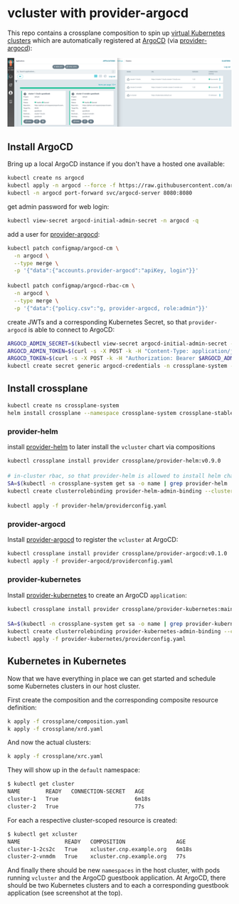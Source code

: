 # vcluster with provider-argocd
This repo contains a crossplane composition to spin up [virtual Kubernetes clusters](https://www.vcluster.com/) which are automatically registered at [ArgoCD](https://argo-cd.readthedocs.io/en/stable/) (via [provider-argocd](https://github.com/crossplane-contrib/provider-argocd)):

![](argocd.png)


## Install ArgoCD
Bring up a local ArgoCD instance if you don't have a hosted one available:
```bash
kubectl create ns argocd
kubectl apply -n argocd --force -f https://raw.githubusercontent.com/argoproj/argo-cd/release-2.2/manifests/install.yaml
kubectl -n argocd port-forward svc/argocd-server 8080:8080
```
get admin password for web login:
```bash
kubectl view-secret argocd-initial-admin-secret -n argocd -q
```

add a user for [provider-argocd](https://github.com/crossplane-contrib/provider-argocd):
```bash
kubectl patch configmap/argocd-cm \
  -n argocd \
  --type merge \
  -p '{"data":{"accounts.provider-argocd":"apiKey, login"}}'

kubectl patch configmap/argocd-rbac-cm \
  -n argocd \
  --type merge \
  -p '{"data":{"policy.csv":"g, provider-argocd, role:admin"}}'
```
create JWTs and a corresponding Kubernetes Secret, so that `provider-argocd` is able to connect to ArgoCD:
```bash
ARGOCD_ADMIN_SECRET=$(kubectl view-secret argocd-initial-admin-secret -n argocd -q)
ARGOCD_ADMIN_TOKEN=$(curl -s -X POST -k -H "Content-Type: application/json" --data '{"username":"admin","password":"'$ARGOCD_ADMIN_SECRET'"}' https://localhost:8080/api/v1/session | jq -r .token)
ARGOCD_TOKEN=$(curl -s -X POST -k -H "Authorization: Bearer $ARGOCD_ADMIN_TOKEN" -H "Content-Type: application/json" https://localhost:8080/api/v1/account/provider-argocd/token | jq -r .token)
kubectl create secret generic argocd-credentials -n crossplane-system --from-literal=authToken="$ARGOCD_TOKEN"
```

## Install crossplane
```bash
kubectl create ns crossplane-system
helm install crossplane --namespace crossplane-system crossplane-stable/crossplane
```

### provider-helm
install [provider-helm](https://github.com/crossplane-contrib/provider-helm) to later install the `vcluster` chart via compositions
```bash
kubectl crossplane install provider crossplane/provider-helm:v0.9.0

# in-cluster rbac, so that provider-helm is allowed to install helm charts into the host cluster
SA=$(kubectl -n crossplane-system get sa -o name | grep provider-helm | sed -e 's|serviceaccount\/|crossplane-system:|g')
kubectl create clusterrolebinding provider-helm-admin-binding --clusterrole cluster-admin --serviceaccount="${SA}"

kubectl apply -f provider-helm/providerconfig.yaml
```
### provider-argocd
Install [provider-argocd](https://github.com/crossplane-contrib/provider-argocd) to register the `vcluster` at ArgoCD:
```bash
kubectl crossplane install provider crossplane/provider-argocd:v0.1.0
kubectl apply -f provider-argocd/providerconfig.yaml
```

### provider-kubernetes
Install [provider-kubernetes](https://github.com/crossplane-contrib/provider-kubernetes) to create an ArgoCD `application`:
```bash
kubectl crossplane install provider crossplane/provider-kubernetes:main

SA=$(kubectl -n crossplane-system get sa -o name | grep provider-kubernetes | sed -e 's|serviceaccount\/|crossplane-system:|g')
kubectl create clusterrolebinding provider-kubernetes-admin-binding --clusterrole cluster-admin --serviceaccount="${SA}"
kubectl apply -f provider-kubernetes/providerconfig.yaml 
```

## Kubernetes in Kubernetes
Now that we have everything in place we can get started and schedule some Kubernetes clusters in our host cluster.

First create the composition and the corresponding composite resource definition:
```bash
k apply -f crossplane/composition.yaml
k apply -f crossplane/xrd.yaml
```
And now the actual clusters:
```bash
k apply -f crossplane/xrc.yaml
```
They will show up in the `default` namespace:
```bash
$ kubectl get cluster
NAME        READY   CONNECTION-SECRET   AGE
cluster-1   True                        6m18s
cluster-2   True                        77s
```
For each a respective cluster-scoped resource is created:
```bash
$ kubectl get xcluster
NAME              READY   COMPOSITION                AGE
cluster-1-2cs2c   True    xcluster.cnp.example.org   6m18s
cluster-2-vnmdm   True    xcluster.cnp.example.org   77s
```
And finally there should be new `namespaces` in the host cluster, with pods running `vcluster` and the ArgoCD guestbook application.
At ArgoCD, there should be two Kubernetes clusters and to each a corresponding guestbook application (see screenshot at the top).
